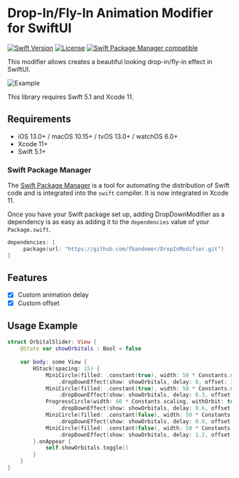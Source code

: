 # Drop-In/Fly-In Animation Modifier for SwiftUI

[![Swift Version](https://img.shields.io/badge/Swift-5.1-orange.svg)](https://swift.org/blog/5-1-release-process/)
[![License](http://img.shields.io/:license-mit-blue.svg)](http://doge.mit-license.org)
[![Swift Package Manager compatible](https://img.shields.io/badge/Swift%20Package%20Manager-✔-brightgreen.svg)](https://github.com/apple/swift-package-manager)

This modifier allows creates a beautiful looking drop-in/fly-in effect in SwiftUI.

![Example](https://selfmade-projekt.de/wp-content/uploads/2020/06/youtube-video-gif.gif)

This library requires Swift 5.1 and Xcode 11.

## Requirements

- iOS 13.0+ / macOS 10.15+ / tvOS 13.0+ / watchOS 6.0+
- Xcode 11+
- Swift 5.1+

### Swift Package Manager

The [Swift Package Manager](https://swift.org/package-manager/) is a tool for automating the distribution of Swift code and is integrated into the `swift` compiler. It is now integrated in Xcode 11.

Once you have your Swift package set up, adding DropDownModifier as a dependency is as easy as adding it to the `dependencies` value of your `Package.swift`.

```swift
dependencies: [
    .package(url: "https://github.com/fbandemer/DropInModifier.git")
]
```

## Features

- [x] Custom animation delay
- [x] Custom offset

## Usage Example

```swift
struct OrbitalSlider: View {
    @State var showOrbitals : Bool = false
    
    var body: some View {
        HStack(spacing: 15) {
            MiniCircle(filled: .constant(true), width: 50 * Constants.scaling)
                .dropDownEffect(show: showOrbitals, delay: 0, offset: 30)
            MiniCircle(filled: .constant(true), width: 50 * Constants.scaling)
                .dropDownEffect(show: showOrbitals, delay: 0.3, offset: 15)
            ProgressCircle(width: 60 * Constants.scaling, withOrbit: true, delay: 1.7)
                .dropDownEffect(show: showOrbitals, delay: 0.6, offset: 0)
            MiniCircle(filled: .constant(false), width: 50 * Constants.scaling)
                .dropDownEffect(show: showOrbitals, delay: 0.9, offset: -15)
            MiniCircle(filled: .constant(false), width: 50 * Constants.scaling)
                .dropDownEffect(show: showOrbitals, delay: 1.2, offset: -30)
        }.onAppear {
            self.showOrbitals.toggle()
        }
    }
}
```

